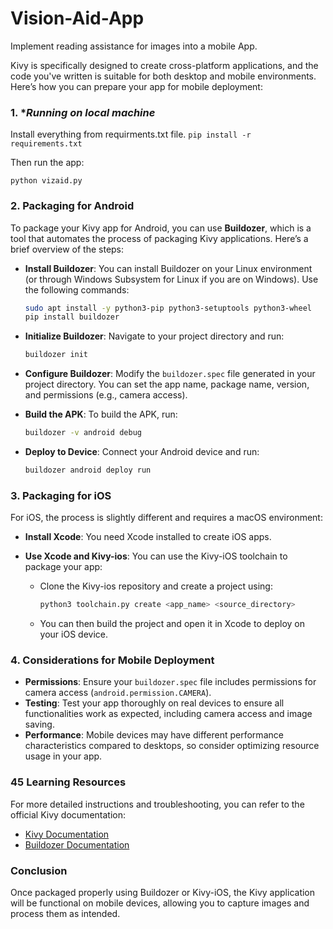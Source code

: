 # Vision-Aid-App
Implement reading assistance for images into a mobile App.

Kivy is specifically designed to create cross-platform applications, and the code you've written is suitable for both desktop and mobile environments. Here’s how you can prepare your app for mobile deployment:

### 1. **Running on local machine*

Install everything from requirments.txt file. ```pip install -r requirements.txt```

Then run the app:

```python vizaid.py```

### 2. **Packaging for Android**
To package your Kivy app for Android, you can use **Buildozer**, which is a tool that automates the process of packaging Kivy applications. Here’s a brief overview of the steps:

- **Install Buildozer**:
  You can install Buildozer on your Linux environment (or through Windows Subsystem for Linux if you are on Windows). Use the following commands:
  ```bash
  sudo apt install -y python3-pip python3-setuptools python3-wheel
  pip install buildozer
  ```

- **Initialize Buildozer**:
  Navigate to your project directory and run:
  ```bash
  buildozer init
  ```

- **Configure Buildozer**:
  Modify the `buildozer.spec` file generated in your project directory. You can set the app name, package name, version, and permissions (e.g., camera access).

- **Build the APK**:
  To build the APK, run:
  ```bash
  buildozer -v android debug
  ```

- **Deploy to Device**:
  Connect your Android device and run:
  ```bash
  buildozer android deploy run
  ```

### 3. **Packaging for iOS**
For iOS, the process is slightly different and requires a macOS environment:

- **Install Xcode**: You need Xcode installed to create iOS apps.
  
- **Use Xcode and Kivy-ios**: You can use the Kivy-iOS toolchain to package your app:
  - Clone the Kivy-ios repository and create a project using:
    ```bash
    python3 toolchain.py create <app_name> <source_directory>
    ```
  - You can then build the project and open it in Xcode to deploy on your iOS device.

### 4. **Considerations for Mobile Deployment**
- **Permissions**: Ensure your `buildozer.spec` file includes permissions for camera access (`android.permission.CAMERA`).
- **Testing**: Test your app thoroughly on real devices to ensure all functionalities work as expected, including camera access and image saving.
- **Performance**: Mobile devices may have different performance characteristics compared to desktops, so consider optimizing resource usage in your app.

### 45 **Learning Resources**
For more detailed instructions and troubleshooting, you can refer to the official Kivy documentation:
- [Kivy Documentation](https://kivy.org/doc/stable/)
- [Buildozer Documentation](https://buildozer.readthedocs.io/en/latest/)

### Conclusion
Once packaged properly using Buildozer or Kivy-iOS, the Kivy application will be functional on mobile devices, allowing you to capture images and process them as intended.